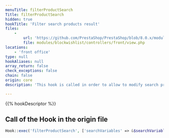 ```yaml
---
menuTitle: filterProductSearch
Title: filterProductSearch
hidden: true
hookTitle: 'Filter search products result'
files:
    -
        url: 'https://github.com/PrestaShop/PrestaShop/blob/8.0.x/modules/blockwishlist/controllers/front/view.php'
        file: modules/blockwishlist/controllers/front/view.php
locations:
    - 'front office'
type: null
hookAliases: null
array_return: false
check_exceptions: false
chain: false
origin: core
description: 'This hook is called in order to allow to modify search product result'

---
```


{{% hookDescriptor %}}

## Call of the Hook in the origin file

```php
Hook::exec('filterProductSearch', ['searchVariables' => &$searchVariables])
```
